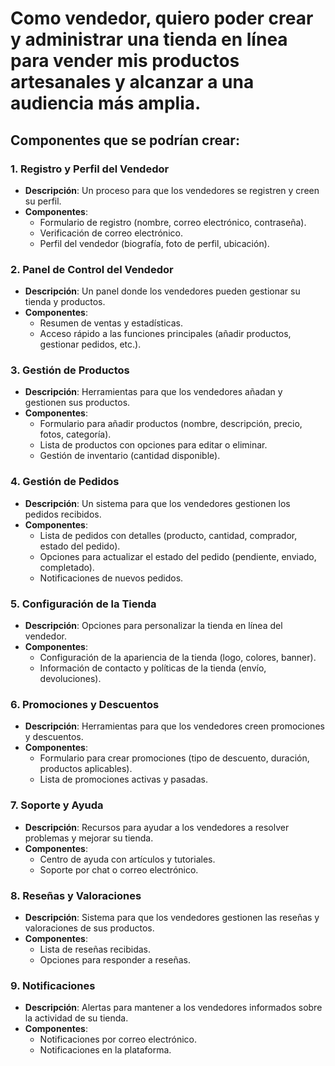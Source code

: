 # Como vendedor, quiero poder crear y administrar una tienda en línea para vender mis productos artesanales y alcanzar a una audiencia más amplia.

## Componentes que se podrían crear:

### 1. **Registro y Perfil del Vendedor**

- **Descripción**: Un proceso para que los vendedores se registren y creen su perfil.
- **Componentes**:
    - Formulario de registro (nombre, correo electrónico, contraseña).
    - Verificación de correo electrónico.
    - Perfil del vendedor (biografía, foto de perfil, ubicación).

### 2. **Panel de Control del Vendedor**

- **Descripción**: Un panel donde los vendedores pueden gestionar su tienda y productos.
- **Componentes**:
    - Resumen de ventas y estadísticas.
    - Acceso rápido a las funciones principales (añadir productos, gestionar pedidos, etc.).

### 3. **Gestión de Productos**

- **Descripción**: Herramientas para que los vendedores añadan y gestionen sus productos.
- **Componentes**:
    - Formulario para añadir productos (nombre, descripción, precio, fotos, categoría).
    - Lista de productos con opciones para editar o eliminar.
    - Gestión de inventario (cantidad disponible).

### 4. **Gestión de Pedidos**

- **Descripción**: Un sistema para que los vendedores gestionen los pedidos recibidos.
- **Componentes**:
    - Lista de pedidos con detalles (producto, cantidad, comprador, estado del pedido).
    - Opciones para actualizar el estado del pedido (pendiente, enviado, completado).
    - Notificaciones de nuevos pedidos.

### 5. **Configuración de la Tienda**

- **Descripción**: Opciones para personalizar la tienda en línea del vendedor.
- **Componentes**:
    - Configuración de la apariencia de la tienda (logo, colores, banner).
    - Información de contacto y políticas de la tienda (envío, devoluciones).

### 6. **Promociones y Descuentos**

- **Descripción**: Herramientas para que los vendedores creen promociones y descuentos.
- **Componentes**:
    - Formulario para crear promociones (tipo de descuento, duración, productos aplicables).
    - Lista de promociones activas y pasadas.

### 7. **Soporte y Ayuda**

- **Descripción**: Recursos para ayudar a los vendedores a resolver problemas y mejorar su tienda.
- **Componentes**:
    - Centro de ayuda con artículos y tutoriales.
    - Soporte por chat o correo electrónico.

### 8. **Reseñas y Valoraciones**

- **Descripción**: Sistema para que los vendedores gestionen las reseñas y valoraciones de sus productos.
- **Componentes**:
    - Lista de reseñas recibidas.
    - Opciones para responder a reseñas.

### 9. **Notificaciones**

- **Descripción**: Alertas para mantener a los vendedores informados sobre la actividad de su tienda.
- **Componentes**:
    - Notificaciones por correo electrónico.
    - Notificaciones en la plataforma.
